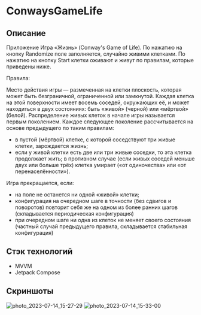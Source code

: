 # ConwaysGameLife

## Описание
Приложение Игра «Жизнь» (Conway's Game of Life).
По нажатию на кнопку Randomize поле заполняется, случайно живими клетками. По нажатию на кнопку Start клетки оживают и живут по правилам, которые приведены ниже.

Правила:

Место действия игры — размеченная на клетки плоскость, которая может быть безграничной, ограниченной или замкнутой.
Каждая клетка на этой поверхности имеет восемь соседей, окружающих её, и может находиться в двух состояниях: быть «живой» (черной) или «мёртвой» (белой).
Распределение живых клеток в начале игры называется первым поколением. Каждое следующее поколение рассчитывается на основе предыдущего по таким правилам:
- в пустой (мёртвой) клетке, с которой соседствуют три живые клетки, зарождается жизнь;
- если у живой клетки есть две или три живые соседки, то эта клетка продолжает жить; в противном случае (если живых соседей меньше двух или больше трёх) клетка умирает («от одиночества» или «от перенаселённости»).

Игра прекращается, если:
- на поле не останется ни одной «живой» клетки;
- конфигурация на очередном шаге в точности (без сдвигов и поворотов) повторит себя же на одном из более ранних шагов (складывается периодическая конфигурация)
- при очередном шаге ни одна из клеток не меняет своего состояния (частный случай предыдущего правила, складывается стабильная конфигурация)

## Стэк технологий
- MVVM
- Jetpack Compose

## Скриншоты
![photo_2023-07-14_15-27-29](https://github.com/GrigoryKharchenko/ConwaysGameLife/assets/96061286/fe6c3626-f2b7-4cce-8e4c-78452eafb054)
![photo_2023-07-14_15-33-00](https://github.com/GrigoryKharchenko/ConwaysGameLife/assets/96061286/3db20331-de0c-42a3-9925-348e9847a0ce)
